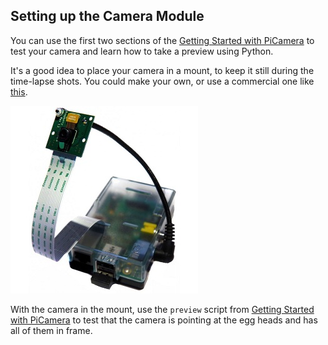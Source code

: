 ## Setting up the Camera Module

You can use the first two sections of the [Getting Started with PiCamera](https://projects.raspberrypi.org/en/projects/getting-started-with-picamera/worksheet/) to test your camera and learn how to take a preview using Python.

It's a good idea to place your camera in a mount, to keep it still during the time-lapse shots. You could make your own, or use a commercial one like [this](http://www.modmypi.com/raspberry-pi/camera/camera-board-360-gooseneck-mount).

![](images/camera-mount.jpg)

With the camera in the mount, use the `preview` script from [Getting Started with PiCamera](https://projects.raspberrypi.org/en/projects/getting-started-with-picamera/worksheet/) to test that the camera is pointing at the egg heads and has all of them in frame.

